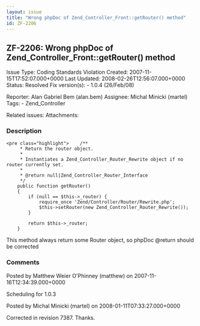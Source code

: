 ```yaml
---
layout: issue
title: "Wrong phpDoc of Zend_Controller_Front::getRouter() method"
id: ZF-2206
---
```


ZF-2206: Wrong phpDoc of Zend\_Controller\_Front::getRouter() method
--------------------------------------------------------------------

 Issue Type: Coding Standards Violation Created: 2007-11-15T17:52:07.000+0000 Last Updated: 2008-02-26T12:56:07.000+0000 Status: Resolved Fix version(s): - 1.0.4 (26/Feb/08)
 
 Reporter:  Alan Gabriel Bem (alan.bem)  Assignee:  Michal Minicki (martel)  Tags: - Zend\_Controller
 
 Related issues: 
 Attachments: 
### Description

 
    <pre class="highlight">    /**
         * Return the router object.
         *
         * Instantiates a Zend_Controller_Router_Rewrite object if no router currently set.
         *
         * @return null|Zend_Controller_Router_Interface
         */
        public function getRouter()
        {
            if (null == $this->_router) {
                require_once 'Zend/Controller/Router/Rewrite.php';
                $this->setRouter(new Zend_Controller_Router_Rewrite());
            }
    
            return $this->_router;
        }

This method always return some Router object, so phpDoc @return should be corrected

 

 

### Comments

Posted by Matthew Weier O'Phinney (matthew) on 2007-11-16T12:34:39.000+0000

Scheduling for 1.0.3

 

 

Posted by Michal Minicki (martel) on 2008-01-11T07:33:27.000+0000

Corrected in revision 7387. Thanks.

 

 